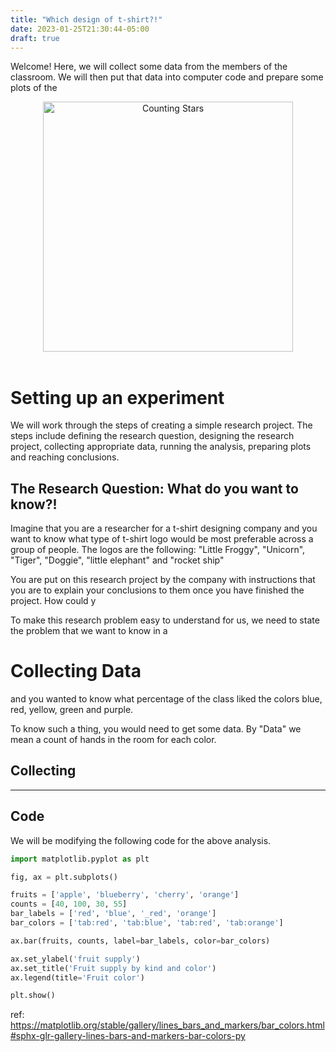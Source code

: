 ```yaml
---
title: "Which design of t-shirt?!"
date: 2023-01-25T21:30:44-05:00
draft: true
---
```


Welcome! Here, we will collect some data from the members of the classroom. We will then put that data into computer code and prepare some plots of the 



<center>
<img src="/images/outreach/01week/countingStars.jpg" alt="Counting Stars" style="width:400px;"/>
</center>


<!-- add a line drop -->
<center>
&#x200B;
</center>


# Setting up an experiment
We will work through the steps of creating a simple research project. The steps include defining the research question, designing the research project, collecting appropriate data, running the analysis, preparing plots and reaching conclusions.


## The Research Question: What do you want to know?!


Imagine that you are a researcher for a t-shirt designing company and you want to know what type of t-shirt logo would be most preferable across a group of people. The logos are the following: "Little Froggy", "Unicorn", "Tiger", "Doggie", "little elephant" and "rocket ship"


 You are put on this research project by the company with instructions that you are to explain your conclusions to them once you have finished the project. How could y




To make this research problem easy to understand for us, we need to state the problem that we want to know in a

# Collecting Data








and you  wanted to know what percentage of the class liked the colors blue, red, yellow, green and purple. 


To know such a thing, you would need to get some data. By "Data" we mean a count of hands in the room for each color.



## Collecting 

---

## Code

We will be modifying the following code for the above analysis.

``` python
import matplotlib.pyplot as plt

fig, ax = plt.subplots()

fruits = ['apple', 'blueberry', 'cherry', 'orange']
counts = [40, 100, 30, 55]
bar_labels = ['red', 'blue', '_red', 'orange']
bar_colors = ['tab:red', 'tab:blue', 'tab:red', 'tab:orange']

ax.bar(fruits, counts, label=bar_labels, color=bar_colors)

ax.set_ylabel('fruit supply')
ax.set_title('Fruit supply by kind and color')
ax.legend(title='Fruit color')

plt.show()
```
ref: https://matplotlib.org/stable/gallery/lines_bars_and_markers/bar_colors.html#sphx-glr-gallery-lines-bars-and-markers-bar-colors-py